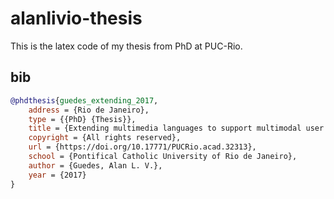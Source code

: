 # alanlivio-thesis

This is the latex code of my thesis from PhD at PUC-Rio.

## bib

```bib
@phdthesis{guedes_extending_2017,
	address = {Rio de Janeiro},
	type = {{PhD} {Thesis}},
	title = {Extending multimedia languages to support multimodal user interactions},
	copyright = {All rights reserved},
	url = {https://doi.org/10.17771/PUCRio.acad.32313},
	school = {Pontifical Catholic University of Rio de Janeiro},
	author = {Guedes, Alan L. V.},
	year = {2017}
}
```
